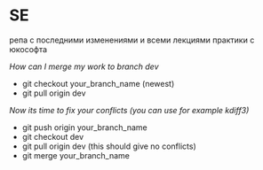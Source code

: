 # SE
репа с последними изменениями и всеми лекциями практики с юкософта


*How can I merge my work to branch dev*

- git checkout your_branch_name (newest)
- git pull origin dev

*Now its time to fix your conflicts (you can use for example kdiff3)*

- git push origin your_branch_name
- git checkout dev
- git pull origin dev (this should give no conflicts)
- git merge your_branch_name
